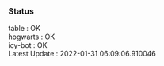 ### Status


table : OK  
hogwarts : OK  
icy-bot : OK  
Latest Update : 2022-01-31 06:09:06.910046
